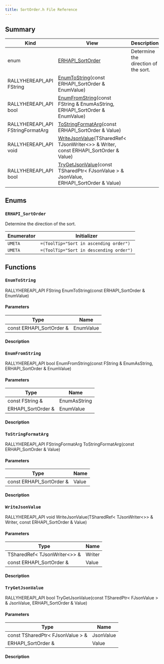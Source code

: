 ```yaml
---
title: SortOrder.h File Reference
---
```


## Summary
| Kind | View | Description |
|------|------|-------------|
|enum|[ERHAPI_SortOrder](/unreal-plugins/all/sortorder_8h/#SortOrder_8h_1ae78b5dcc50fb9f8998282d49c402edd2)|Determine the direction of the sort.|
|RALLYHEREAPI_API FString|[EnumToString](/unreal-plugins/all/sortorder_8h/#SortOrder_8h_1accb77ebb557dadf5a1ee554063673653)(const ERHAPI_SortOrder & EnumValue)||
|RALLYHEREAPI_API bool|[EnumFromString](/unreal-plugins/all/sortorder_8h/#SortOrder_8h_1a3d969fa8a4273311bdaff27bc39b3e60)(const FString & EnumAsString, ERHAPI_SortOrder & EnumValue)||
|RALLYHEREAPI_API FStringFormatArg|[ToStringFormatArg](/unreal-plugins/all/sortorder_8h/#SortOrder_8h_1afaa88d349b3497f070c7714b19e67f9d)(const ERHAPI_SortOrder & Value)||
|RALLYHEREAPI_API void|[WriteJsonValue](/unreal-plugins/all/sortorder_8h/#SortOrder_8h_1aa152c2ec699992f5cfdf48d99faff2f6)(TSharedRef< TJsonWriter<>> & Writer, const ERHAPI_SortOrder & Value)||
|RALLYHEREAPI_API bool|[TryGetJsonValue](/unreal-plugins/all/sortorder_8h/#SortOrder_8h_1a53b98b9efe7d89de2ebe83f8f71b73b6)(const TSharedPtr< FJsonValue > & JsonValue, ERHAPI_SortOrder & Value)||
## Enums




### `ERHAPI_SortOrder` <a id="SortOrder_8h_1ae78b5dcc50fb9f8998282d49c402edd2"></a>
Determine the direction of the sort.



| Enumerator | Initializer|
|------------|------------|
|`UMETA`|`=(ToolTip="Sort in ascending order")`|
|`UMETA`|`=(ToolTip="Sort in descending order")`|



## Functions



### `EnumToString` <a id="SortOrder_8h_1accb77ebb557dadf5a1ee554063673653"></a>

RALLYHEREAPI_API FString EnumToString(const ERHAPI_SortOrder & EnumValue)

#### Parameters

| Type | Name |
|------|------|
|const ERHAPI_SortOrder &|EnumValue|

#### Description






### `EnumFromString` <a id="SortOrder_8h_1a3d969fa8a4273311bdaff27bc39b3e60"></a>

RALLYHEREAPI_API bool EnumFromString(const FString & EnumAsString, ERHAPI_SortOrder & EnumValue)

#### Parameters

| Type | Name |
|------|------|
|const FString &|EnumAsString|
|ERHAPI_SortOrder &|EnumValue|

#### Description






### `ToStringFormatArg` <a id="SortOrder_8h_1afaa88d349b3497f070c7714b19e67f9d"></a>

RALLYHEREAPI_API FStringFormatArg ToStringFormatArg(const ERHAPI_SortOrder & Value)

#### Parameters

| Type | Name |
|------|------|
|const ERHAPI_SortOrder &|Value|

#### Description






### `WriteJsonValue` <a id="SortOrder_8h_1aa152c2ec699992f5cfdf48d99faff2f6"></a>

RALLYHEREAPI_API void WriteJsonValue(TSharedRef< TJsonWriter<>> & Writer, const ERHAPI_SortOrder & Value)

#### Parameters

| Type | Name |
|------|------|
|TSharedRef< TJsonWriter<>> &|Writer|
|const ERHAPI_SortOrder &|Value|

#### Description






### `TryGetJsonValue` <a id="SortOrder_8h_1a53b98b9efe7d89de2ebe83f8f71b73b6"></a>

RALLYHEREAPI_API bool TryGetJsonValue(const TSharedPtr< FJsonValue > & JsonValue, ERHAPI_SortOrder & Value)

#### Parameters

| Type | Name |
|------|------|
|const TSharedPtr< FJsonValue > &|JsonValue|
|ERHAPI_SortOrder &|Value|

#### Description







